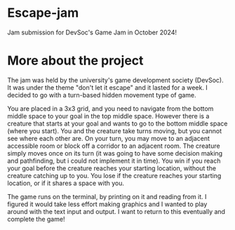 # Escape-jam
Jam submission for DevSoc's Game Jam in October 2024!

# More about the project
The jam was held by the university's game development society (DevSoc). It was under the theme "don't let it escape" and it lasted for a week.
I decided to go with a turn-based hidden movement type of game.


You are placed in a 3x3 grid, and you need to navigate from the bottom middle space to your goal in the top middle space. However there is a creature that starts at your goal and wants to go to the bottom middle space (where you start). You and the creature take turns moving, but you cannot see where each other are. On your turn, you may move to an adjacent accessible room or block off a corridor to an adjacent room. The creature simply moves once on its turn (it was going to have some decision making and pathfinding, but i could not implement it in time). You win if you reach your goal before the creature reaches your starting location, without the creature catching up to you. You lose if the creature reaches your starting location, or if it shares a space with you.


The game runs on the terminal, by printing on it and reading from it. I figured it would take less effort making graphics and I wanted to play around with the text input and output. I want to return to this eventually and complete the game!
